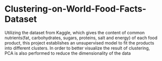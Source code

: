 # Clustering-on-World-Food-Facts-Dataset
Utilizing the dataset from Kaggle, which gives the content of common nutrients(fat, carbohydrates, sugars, proteins, salt and energy) of each food product, this project establishes an unsupervised model to fit the products into different clusters. In order to better visualize the result of clustering, PCA is also performed to reduce the dimensionality of the data
